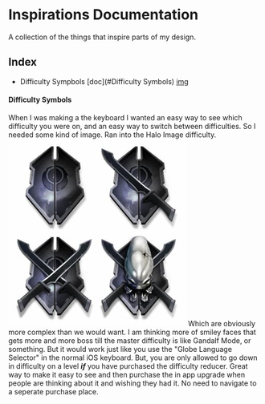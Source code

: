 # Inspirations Documentation

A collection of the things that inspire parts of my design.


## Index

* Difficulty Sympbols [doc](#Difficulty Symbols) [img](/assets/inspirations/difficulty-images.jpg)




#### Difficulty Symbols

When I was making a the keyboard I wanted an easy way to see which difficulty you were on, and an easy way to switch between difficulties. So I needed some kind of image. Ran into the Halo Image difficulty. 
![Halo Image difficulty ](/assets/inspirations/difficulty-images.jpg) 
Which are obviously more complex than we would want. I am thinking more of smiley faces that gets more and more boss till the master difficulty is like Gandalf Mode, or something. But it would work just like you use the "Globe Language Selector" in the normal iOS keyboard. But, you are only allowed to go down in difficulty on a level ***if*** you have purchased the difficulty reducer. Great way to make it easy to see and then purchase the in app upgrade when people are thinking about it and wishing they had it. No need to navigate to a seperate purchase place.
